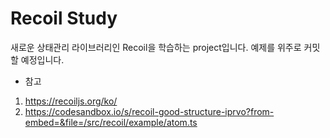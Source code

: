 # Recoil Study

새로운 상태관리 라이브러리인 Recoil을 학습하는 project입니다.
예제를 위주로 커밋할 예정입니다.

- 참고 
1. https://recoiljs.org/ko/
2. https://codesandbox.io/s/recoil-good-structure-iprvo?from-embed=&file=/src/recoil/example/atom.ts
